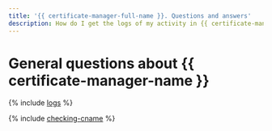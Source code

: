 ```yaml
---
title: '{{ certificate-manager-full-name }}. Questions and answers'
description: How do I get the logs of my activity in {{ certificate-manager-full-name }}? Find the answer to this and other questions in this article.
---
```


# General questions about {{ certificate-manager-name }}

{% include [logs](../../_qa/logs.md) %}

{% include [checking-cname](../../_qa/checking-cname.md) %}